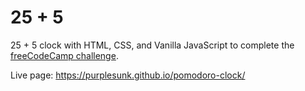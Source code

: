 # 25 + 5

25 + 5 clock with HTML, CSS, and Vanilla JavaScript to complete the [freeCodeCamp challenge](https://www.freecodecamp.org/learn/front-end-libraries/front-end-libraries-projects/build-a-25--5-clock).

Live page: https://purplesunk.github.io/pomodoro-clock/
